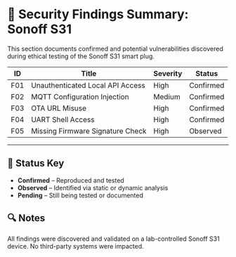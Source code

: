 # 🔐 Security Findings Summary: Sonoff S31

This section documents confirmed and potential vulnerabilities discovered during ethical testing of the Sonoff S31 smart plug.

| ID   | Title                           | Severity | Status     |
|------|----------------------------------|----------|------------|
| F01  | Unauthenticated Local API Access | High     | Confirmed  |
| F02  | MQTT Configuration Injection     | Medium   | Confirmed  |
| F03  | OTA URL Misuse                   | High     | Confirmed  |
| F04  | UART Shell Access                | High     | Confirmed  |
| F05  | Missing Firmware Signature Check | High     | Observed   |

---

## 🚦 Status Key
- **Confirmed** – Reproduced and tested
- **Observed** – Identified via static or dynamic analysis
- **Pending** – Still being tested or documented

## 🔍 Notes
All findings were discovered and validated on a lab-controlled Sonoff S31 device. No third-party systems were impacted.
